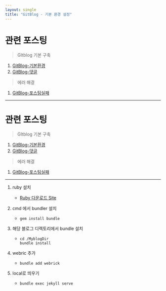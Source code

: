 ```yaml
---
layout: single
title: "GitBlog - 기본 환경 설정"
---
```


# 관련 포스팅

> GItblog 기본 구축

1. [GitBlog-기본환경]({{site.url}}/GitBlog-기본환경)
1. [GitBlog-댓글]({{site.url}}/GitBlog-댓글)

> 에러 해결

1. [GitBlog-포스팅실패]({{site.url}}/GitBlog-포스팅실패)

---

# 관련 포스팅

> GItblog 기본 구축

1. [GitBlog-기본환경]({{site.url}}/GitBlog-기본환경)
1. [GitBlog-댓글]({{site.url}}/GitBlog-댓글)

> 에러 해결

1. [GitBlog-포스팅실패]({{site.url}}/GitBlog-포스팅실패)

---

1. ruby 설치
   - [Ruby 다운로드 Site](https://www.ruby-lang.org/en/downloads/)
1. cmd 에서 bundler 설치
   - ```
     gem install bundle
     ```
1. 해당 블로그 디렉토리에서 bundle 설치

   - ```
     cd /MyblogDir
     bundle install
     ```

1. webric 추가
   - ```
     bundle add webrick
     ```
1. local로 띄우기

   - ```
     bundle exec jekyll serve
     ```
